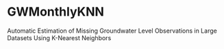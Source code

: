 # GWMonthlyKNN
Automatic Estimation of Missing Groundwater Level Observations in Large Datasets Using K-Nearest Neighbors
